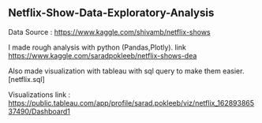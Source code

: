 ## Netflix-Show-Data-Exploratory-Analysis

Data Source : https://www.kaggle.com/shivamb/netflix-shows

I made rough analysis with python (Pandas,Plotly). link https://www.kaggle.com/saradpokleeb/netflix-shows-dea

Also made visualization with tableau with sql query to make them easier. [netflix.sql]

Visualizations link : https://public.tableau.com/app/profile/sarad.pokleeb/viz/netflix_16289386537490/Dashboard1
